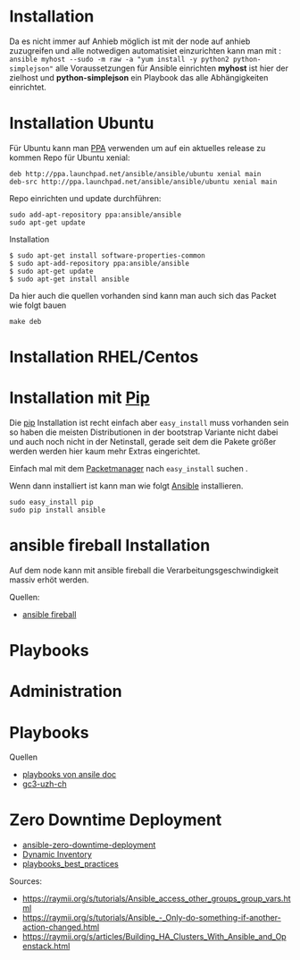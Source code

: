 Installation
===

Da es nicht immer auf Anhieb möglich ist mit der node auf anhieb zuzugreifen und alle notwedigen automatisiet einzurichten kann man mit : 
`ansible myhost --sudo -m raw -a "yum install -y python2 python-simplejson"`
alle Voraussetzungen für Ansible einrichten **myhost** ist hier der zielhost und **python-simplejson** ein Playbook das alle Abhängigkeiten einrichtet. 


Installation Ubuntu
===

Für Ubuntu kann man [PPA](https://launchpad.net/~ansible/+archive/ansible) verwenden um auf ein aktuelles release zu kommen
Repo für Ubuntu xenial:
```
deb http://ppa.launchpad.net/ansible/ansible/ubuntu xenial main 
deb-src http://ppa.launchpad.net/ansible/ansible/ubuntu xenial main 
```

Repo einrichten und update durchführen:

```
sudo add-apt-repository ppa:ansible/ansible
sudo apt-get update
```

Installation 
```
$ sudo apt-get install software-properties-common
$ sudo apt-add-repository ppa:ansible/ansible
$ sudo apt-get update
$ sudo apt-get install ansible
```

Da hier auch die quellen vorhanden sind kann man auch sich das Packet wie folgt bauen 
```
make deb
```

Installation RHEL/Centos
===

Installation mit [Pip](https://pypi.python.org/pypi/pip)
===
Die [pip](https://pypi.python.org/pypi/pip) Installation ist recht einfach aber  `easy_install`  muss vorhanden sein so haben die meisten Distributionen in der bootstrap Variante nicht dabei und auch noch nicht in der Netinstall, gerade seit dem die Pakete größer werden werden hier kaum mehr Extras eingerichtet.

Einfach mal mit dem [Packetmanager](../packetmanager) nach `easy_install` suchen .

Wenn dann installiert ist kann man wie folgt [Ansible](../ansible) installieren. 

```
sudo easy_install pip
sudo pip install ansible
```

ansible fireball Installation
===
Auf dem node kann mit ansible fireball  die Verarbeitungsgeschwindigkeit massiv erhöt werden.

Quellen:
* [ansible fireball](https://linux.die.net/man/3/ansible.fireball)

Playbooks
===


Administration
===

Playbooks
===

Quellen 
* [playbooks von ansile doc ](http://docs.ansible.com/ansible/playbooks.html)
* [gc3-uzh-ch](https://github.com/gc3-uzh-ch/ansible-playbooks)

Zero Downtime Deployment
=========================
* [ansible-zero-downtime-deployment](https://jaxenter.de/ansible-zero-downtime-deployment-50085)
* [Dynamic Inventory](http://docs.ansible.com/ansible/intro_dynamic_inventory.html#using-inventory-directories-and-multiple-inventory-sources)
* [playbooks_best_practices](https://docs.ansible.com/ansible/playbooks_best_practices.html)

Sources: 
* https://raymii.org/s/tutorials/Ansible_access_other_groups_group_vars.html
* https://raymii.org/s/tutorials/Ansible_-_Only-do-something-if-another-action-changed.html
* https://raymii.org/s/articles/Building_HA_Clusters_With_Ansible_and_Openstack.html
